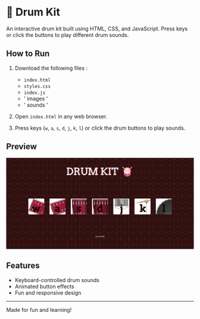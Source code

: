 # 🥁 Drum Kit

An interactive drum kit built using HTML, CSS, and JavaScript. Press keys or click the buttons to play different drum sounds.

## How to Run

1. Download the following files :
   - `index.html`
   - `styles.css`
   - `index.js`
   - ' images '
   - ' sounds '

2. Open `index.html` in any web browser.

3. Press keys (`w`, `a`, `s`, `d`, `j`, `k`, `l`) or click the drum buttons to play sounds.

## Preview

<img src="output.png" alt="Drum Kit Preview" />

## Features

- Keyboard-controlled drum sounds
- Animated button effects
- Fun and responsive design

---

Made for fun and learning!

